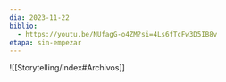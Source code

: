 ```yaml
---
dia: 2023-11-22
biblio:
  - https://youtu.be/NUfagG-o4ZM?si=4Ls6fTcFw3D5IB8v
etapa: sin-empezar
---
```









![[Storytelling/index#Archivos]]